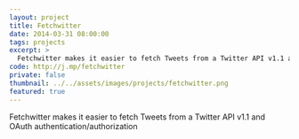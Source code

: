 ```yaml
---
layout: project
title: Fetchwitter
date: 2014-03-31 08:00:00
tags: projects
excerpt: >
  Fetchwitter makes it easier to fetch Tweets from a Twitter API v1.1 and OAuth authentication/authorization.
code: http://j.mp/fetchwitter
private: false
thumbnail: ../../assets/images/projects/fetchwitter.png
featured: true
---
```


Fetchwitter makes it easier to fetch Tweets from a Twitter API v1.1 and OAuth authentication/authorization

